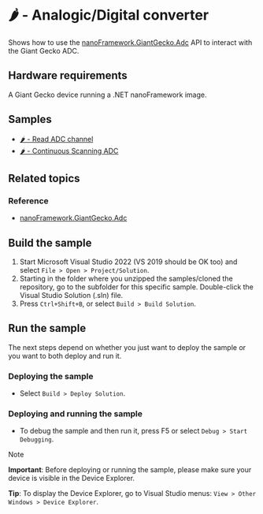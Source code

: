 # 🌶️ - Analogic/Digital converter

Shows how to use the [nanoFramework.GiantGecko.Adc](http://docs.nanoframework.net/api/nanoFramework.GiantGecko.Adc.html) API to interact with the Giant Gecko ADC.

## Hardware requirements

A Giant Gecko device running a .NET nanoFramework image.

## Samples

- [🌶️ -  Read ADC channel](./Read.Channel/)
- [🌶️ -  Continuous Scanning ADC](./ContinuousSampling/)

## Related topics

### Reference

- [nanoFramework.GiantGecko.Adc](http://docs.nanoframework.net/api/nanoFramework.GiantGecko.Adc.html)

## Build the sample

1. Start Microsoft Visual Studio 2022 (VS 2019 should be OK too) and select `File > Open > Project/Solution`.
1. Starting in the folder where you unzipped the samples/cloned the repository, go to the subfolder for this specific sample. Double-click the Visual Studio Solution (.sln) file.
1. Press `Ctrl+Shift+B`, or select `Build > Build Solution`.

## Run the sample

The next steps depend on whether you just want to deploy the sample or you want to both deploy and run it.

### Deploying the sample

- Select `Build > Deploy Solution`.

### Deploying and running the sample

- To debug the sample and then run it, press F5 or select `Debug > Start Debugging`.

> [!NOTE]
>
> **Important**: Before deploying or running the sample, please make sure your device is visible in the Device Explorer.
>
> **Tip**: To display the Device Explorer, go to Visual Studio menus: `View > Other Windows > Device Explorer`.
